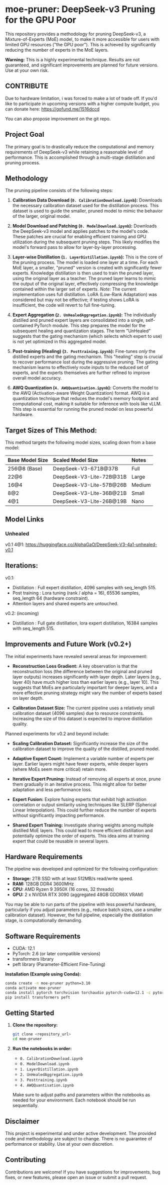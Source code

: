 # moe-pruner: DeepSeek-v3 Pruning for the GPU Poor

This repository provides a methodology for pruning DeepSeek-v3, a Mixture-of-Experts (MoE) model, to make it more accessible for users with limited GPU resources ("the GPU poor").  This is achieved by significantly reducing the number of experts in the MoE layers.

**Warning:** This is a highly experimental technique.  Results are not guaranteed, and significant improvements are planned for future versions.  Use at your own risk.

## CONTRIBUTE
Due to hardware limitation, i was forced to make a lot of trade off. If you'd like to participate in upcoming versions with a higher compute budget, you can donate here: https://gofund.me/1516dccd

You can also propose improvement on the git repo.

## Project Goal

The primary goal is to drastically reduce the computational and memory requirements of DeepSeek-v3 while retaining a reasonable level of performance.  This is accomplished through a multi-stage distillation and pruning process.

## Methodology

The pruning pipeline consists of the following steps:

1.  **Calibration Data Download (`0. CalibrationDownload.ipynb`):** Downloads the necessary calibration dataset used for the distillation process.  This dataset is used to guide the smaller, pruned model to mimic the behavior of the larger, original model.

2.  **Model Download and Patching (`0. ModelDownload.ipynb`):** Downloads the DeepSeek-v3 model and applies patches to the model's code. These patches are crucial for enabling efficient training and GPU utilization during the subsequent pruning steps.  This likely modifies the model's forward pass to allow for layer-by-layer processing.

3.  **Layer-wise Distillation (`1. LayerDistillation.ipynb`):** This is the core of the pruning process.  The model is loaded one layer at a time.  For each MoE layer, a smaller, "pruned" version is created with significantly fewer experts.  Knowledge distillation is then used to train the pruned layer, using the original layer as a teacher.  The pruned layer learns to mimic the output of the original layer, effectively compressing the knowledge contained within the larger set of experts.  *Note:* The current implementation uses full distillation.  LoRA (Low-Rank Adaptation) was considered but may not be effective; if testing shows LoRA is insufficient, the code will revert to full fine-tuning.

4.  **Expert Aggregation (`2. UnHealedAggregation.ipynb`):**  The individually distilled and pruned expert layers are consolidated into a single, self-contained PyTorch module. This step prepares the model for the subsequent healing and quantization stages.  The term "UnHealed" suggests that the gating mechanism (which selects which expert to use) is not yet optimized in this aggregated model.

5.  **Post-training (Healing) (`3. Posttraining.ipynb`):**  Fine-tunes *only* the distilled experts and the gating mechanism.  This "healing" step is crucial to recover performance lost during the aggressive pruning.  The gating mechanism learns to effectively route inputs to the reduced set of experts, and the experts themselves are further refined to improve overall model accuracy.

6.  **AWQ Quantization (`4. AWQQuantisation.ipynb`):** Converts the model to the AWQ (Activation-aware Weight Quantization) format.  AWQ is a quantization technique that reduces the model's memory footprint and computational cost, making it suitable for inference with tools like vLLM.  This step is essential for running the pruned model on less powerful hardware.

## Target Sizes of This Method:

This method targets the following model sizes, scaling down from a base model:

| Base Model Size      | Scaled Model Size      | Notes      |
| :------------------- | :--------------------- | :---------- |
| 256@8 (Base)          | DeepSeek-V3-671B@37B    | Full       |
| 22@6                 | DeepSeek-V3-Lite-72B@31B | Large      |
| 16@4                 | DeepSeek-V3-Lite-57B@26B | Medium     |
| 8@2                  | DeepSeek-V3-Lite-36B@21B | Small      |
| 4@1                  | DeepSeek-V3-Lite-26B@19B | Nano       |

## Model Links
### Unhealed
v0.1 4@1: https://huggingface.co/AlphaGaO/DeepSeek-V3-4a1-unhealed-v0.1

## Iterations:
v0.1:
- Distillation : Full expert distillation, 4096 samples with seq_length 515.
- Post training : Lora tuning (rank / alpha = 16), 65536 samples, seq_length 64 (hardware constraint).
- Attention layers and shared experts are untouched.

v0.2: (incoming)
- Distillation : Full gate distillation, lora expert distillation, 16384 samples with seq_length 515.

## Improvements and Future Work (v0.2+)

The initial experiments have revealed several areas for improvement:

*   **Reconstruction Loss Gradient:**  A key observation is that the reconstruction loss (the difference between the original and pruned layer outputs) increases significantly with layer depth.  Later layers (e.g., layer 40) have much higher loss than earlier layers (e.g., layer 10).  This suggests that MoEs are particularly important for deeper layers, and a more effective pruning strategy might vary the number of experts based on layer depth.

*   **Calibration Dataset Size:** The current pipeline uses a relatively small calibration dataset (4096 samples) due to resource constraints.  Increasing the size of this dataset is expected to improve distillation quality.

Planned experiments for v0.2 and beyond include:

*   **Scaling Calibration Dataset:**  Significantly increase the size of the calibration dataset to improve the quality of the distilled, pruned model.

*   **Adaptive Expert Count:**  Implement a variable number of experts per layer.  Earlier layers might have fewer experts, while deeper layers (where MoEs seem more critical) retain more.

*   **Iterative Expert Pruning:**  Instead of removing all experts at once, prune them gradually in an iterative process. This might allow for better adaptation and less performance loss.

*   **Expert Fusion:** Explore fusing experts that exhibit high activation correlation or output similarity using techniques like SLERP (Spherical Linear Interpolation).  This could further reduce the number of experts without significantly impacting performance.

*   **Shared Expert Training:**  Investigate sharing weights among multiple distilled MoE layers.  This could lead to more efficient distillation and potentially optimize the order of experts. This idea aims at training expert that could be reusable in several layers.

## Hardware Requirements

The pipeline was developed and optimized for the following configuration:

*   **Storage:** 2TB SSD with at least 512MB/s read/write speed.
*   **RAM:** 128GB DDR4 3600MHz
*   **CPU:** AMD Ryzen 9 3950X (16 cores, 32 threads)
*   **GPU:** 2 x NVIDIA RTX 3090 (aggregated 48GB GDDR6X VRAM)

You may be able to run parts of the pipeline with less powerful hardware, particularly if you adjust parameters (e.g., reduce batch sizes, use a smaller calibration dataset).  However, the full pipeline, especially the distillation stage, is computationally demanding.

## Software Requirements

*   CUDA: 12.1
*   PyTorch: 2.6 (or later compatible versions)
*   transformers library
*   peft library (Parameter-Efficient Fine-Tuning)

**Installation (Example using Conda):**

```bash
conda create -n moe-pruner python=3.10
conda activate moe-pruner
conda install pytorch torchvision torchaudio pytorch-cuda=12.1 -c pytorch -c nvidia
pip install transformers peft
```

## Getting Started

1.  **Clone the repository:**
    ```bash
    git clone <repository_url>
    cd moe-pruner
    ```

2.  **Run the notebooks in order:**
    *   `0. CalibrationDownload.ipynb`
    *   `0. ModelDownload.ipynb`
    *   `1. LayerDistillation.ipynb`
    *   `2. UnHealedAggregation.ipynb`
    *   `3. Posttraining.ipynb`
    *   `4. AWQQuantisation.ipynb`

    Make sure to adjust paths and parameters within the notebooks as needed for your environment. Each notebook should be run sequentially.

## Disclaimer

This project is experimental and under active development.  The provided code and methodology are subject to change.  There is no guarantee of performance or stability.  Use at your own discretion.

## Contributing

Contributions are welcome!  If you have suggestions for improvements, bug fixes, or new features, please open an issue or submit a pull request.